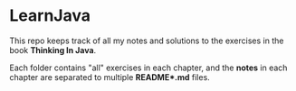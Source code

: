 # LearnJava
This repo keeps track of all my notes and solutions to the exercises in the book **Thinking In Java**.

Each folder contains "all" exercises in each chapter, and the **notes** in each chapter are separated
to multiple **README\*.md** files.
